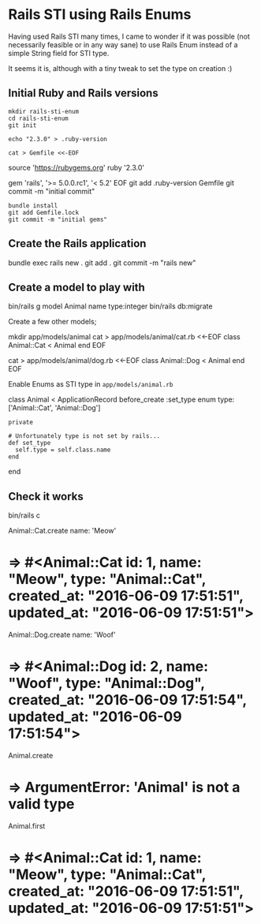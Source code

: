# Rails STI using Rails Enums

Having used Rails STI many times, I came to wonder if it was possible (not necessarily feasible or in any way sane) to use Rails Enum instead of a simple String field for STI type.

It seems it is, although with a tiny tweak to set the type on creation :)

## Initial Ruby and Rails versions

    mkdir rails-sti-enum
    cd rails-sti-enum
    git init

    echo "2.3.0" > .ruby-version

    cat > Gemfile <<-EOF
source 'https://rubygems.org'
ruby '2.3.0'

gem 'rails', '>= 5.0.0.rc1', '< 5.2'
EOF
    git add .ruby-version Gemfile
    git commit -m "initial commit"

    bundle install
    git add Gemfile.lock
    git commit -m "initial gems"

## Create the Rails application

  bundle exec rails new .
  git add .
  git commit -m "rails new"

## Create a model to play with

  bin/rails g model Animal name type:integer
  bin/rails db:migrate

Create a few other models;

  mkdir app/models/animal
  cat > app/models/animal/cat.rb <<-EOF
class Animal::Cat < Animal
end
EOF

  cat > app/models/animal/dog.rb <<-EOF
class Animal::Dog < Animal
end
EOF

Enable Enums as STI type in `app/models/animal.rb`

  class Animal < ApplicationRecord
    before_create :set_type
    enum type: ['Animal::Cat', 'Animal::Dog']

    private

    # Unfortunately type is not set by rails...
    def set_type
      self.type = self.class.name
    end
  end

## Check it works

  bin/rails c

  Animal::Cat.create name: 'Meow'
  # => #<Animal::Cat id: 1, name: "Meow", type: "Animal::Cat", created_at: "2016-06-09 17:51:51", updated_at: "2016-06-09 17:51:51">

  Animal::Dog.create name: 'Woof'
  # => #<Animal::Dog id: 2, name: "Woof", type: "Animal::Dog", created_at: "2016-06-09 17:51:54", updated_at: "2016-06-09 17:51:54">

  Animal.create
  # => ArgumentError: 'Animal' is not a valid type

  Animal.first
  # => #<Animal::Cat id: 1, name: "Meow", type: "Animal::Cat", created_at: "2016-06-09 17:51:51", updated_at: "2016-06-09 17:51:51">
